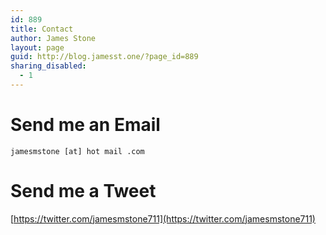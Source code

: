 ```yaml
---
id: 889
title: Contact
author: James Stone
layout: page
guid: http://blog.jamesst.one/?page_id=889
sharing_disabled:
  - 1
---
```

# Send me an Email

`jamesmstone [at] hot mail .com`

# Send me a Tweet

[https://twitter.com/jamesmstone711](https://twitter.com/jamesmstone711)